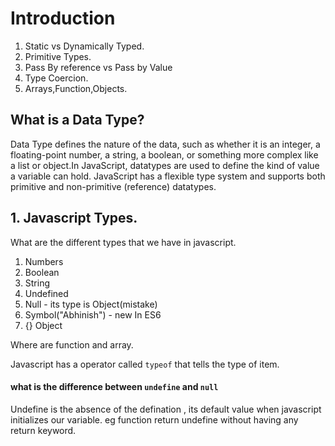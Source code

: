# Introduction 

 1. Static vs Dynamically Typed.
 2. Primitive Types.
 3. Pass By reference vs Pass by Value
 4. Type Coercion.
 5. Arrays,Function,Objects.

## What is a Data Type? 
Data Type defines the nature of the data, such as whether it is an integer, a floating-point number, a string, a boolean, or something more complex like a list or object.In JavaScript, datatypes are used to define the kind of value a variable can hold.
 JavaScript has a flexible type system and supports both primitive and non-primitive (reference) datatypes.


## 1. Javascript Types.
What are the different types that we have in javascript.

1. Numbers
2. Boolean
3. String
4. Undefined
5. Null - its type is Object(mistake)
6. Symbol("Abhinish") - new In ES6
7. {} Object

Where are function and array.

Javascript has a operator called `typeof` that tells the type of item.


#### what is the difference between `undefine` and `null`
Undefine is the absence of the defination , its  default value when javascript initializes our variable. eg function return undefine without having any return keyword.









